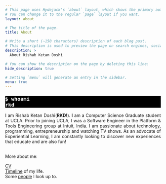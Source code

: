 ```yaml
---
# This page uses Hydejack's `about` layout, which shows the primary author's picture and about text at the top.
# You can change it to the regular `page` layout if you want.
layout: about

# The title of the page.
title: About

# Write a short (~150 characters) description of each blog post.
# This description is used to preview the page on search engines, social media, etc.
description: >
  About Rishab Ketan Doshi

# You can show the description on the page by deleting this line:
hide_description: true

# Setting `menu` will generate an entry in the sidebar.
menu: true
---
```


<h3 style="background-color: black;color: white;font-family:  monospace;">
$ whoami<br>rkd
</h3>
    
<div style="text-align: justify;text-justify: inter-word;"> I am Rishab Ketan Doshi(<b>RKD!</b>).
    I am a Computer Science Graduate student at UCLA. Prior to joining UCLA, I was a Software Engineer in the Platform & Tools Engineering group at Intuit, India. I am passionate about technology, programming, entrepreneurship and watching TV shows. As an advocate of Experiential Learning, I am constantly looking to discover new experiences that educate and are also fun!
</div>
<br>
    
More about me:
    
[CV](/CV.pdf) <br>
[Timeline](/rishab-timeline/) of my life. <br>
Some [people](/category/muse/) I look up to. <br>
